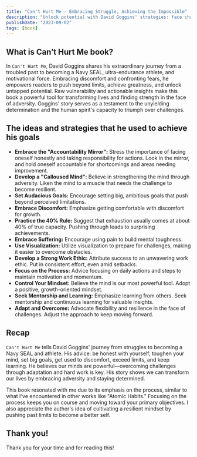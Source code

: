 ```yaml
---
title: "Can't Hurt Me - Embracing Struggle, Achieving the Impossible"
description: "Unlock potential with David Goggins' strategies: face challenges, set audacious goals, embrace discomfort, and develop a resilient mindset."
publishDate: "2023-09-02"
tags: [book]
---
```


## What is Can’t Hurt Me book?

In `Can't Hurt Me`, David Goggins shares his extraordinary journey from a troubled past to becoming a Navy SEAL, ultra-endurance athlete, and motivational force. Embracing discomfort and confronting fears, he empowers readers to push beyond limits, achieve greatness, and unlock untapped potential. Raw vulnerability and actionable insights make this book a powerful tool for transforming lives and finding strength in the face of adversity. Goggins' story serves as a testament to the unyielding determination and the human spirit's capacity to triumph over challenges.

## The ideas and strategies that he used to achieve his goals

- **Embrace the "Accountability Mirror":** Stress the importance of facing oneself honestly and taking responsibility for actions. Look in the mirror, and hold oneself accountable for shortcomings and areas needing improvement.
- **Develop a "Calloused Mind":** Believe in strengthening the mind through adversity. Liken the mind to a muscle that needs the challenge to become resilient.
- **Set Audacious Goals:** Encourage setting big, ambitious goals that push beyond perceived limitations.
- **Embrace Discomfort:** Emphasize getting comfortable with discomfort for growth.
- **Practice the 40% Rule:** Suggest that exhaustion usually comes at about 40% of true capacity. Pushing through leads to surprising achievements.
- **Embrace Suffering:** Encourage using pain to build mental toughness.
- **Use Visualization:** Utilize visualization to prepare for challenges, making it easier to overcome obstacles.
- **Develop a Strong Work Ethic:** Attribute success to an unwavering work ethic. Put in consistent effort, even amid setbacks.
- **Focus on the Process:** Advice focusing on daily actions and steps to maintain motivation and momentum.
- **Control Your Mindset:** Believe the mind is our most powerful tool. Adopt a positive, growth-oriented mindset.
- **Seek Mentorship and Learning:** Emphasize learning from others. Seek mentorship and continuous learning for valuable insights.
- **Adapt and Overcome:** Advocate flexibility and resilience in the face of challenges. Adjust the approach to keep moving forward.

## Recap

`Can't Hurt Me` tells David Goggins' journey from struggles to becoming a Navy SEAL and athlete. His advice: be honest with yourself, toughen your mind, set big goals, get used to discomfort, exceed limits, and keep learning. He believes our minds are powerful—overcoming challenges through adaptation and hard work is key. His story shows we can transform our lives by embracing adversity and staying determined.

This book resonated with me due to its emphasis on the process, similar to what I've encountered in other works like "Atomic Habits." Focusing on the process keeps you on course and moving toward your primary objectives. I also appreciate the author's idea of cultivating a resilient mindset by pushing past limits to become a better self.

## Thank you!

Thank you for your time and for reading this!
